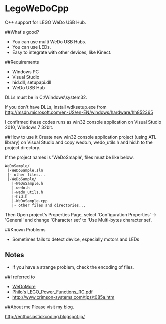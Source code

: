 LegoWeDoCpp
=======

C++ support for LEGO WeDo USB Hub.

##What's good?
* You can use multi WeDo USB Hubs.
* You can use LEDs.
* Easy to integrate with other devices, like Kinect.

##Requirements
* Windows PC
* Visual Studio
* hid.dll, setupapi.dll
* WeDo USB Hub

DLLs must be in C:\Windows\system32.

If you don't have DLLs, install wdksetup.exe from <http://msdn.microsoft.com/en-US/en-EN/windows/hardware/hh852365>
 
I confirmed these codes runs as win32 console application on Visual Studio 2010, Windows 7 32bit.

##How to use it
Create new win32 console application project (using ATL library) on Visual Studio and copy wedo.h, wedo_utils.h and hid.h to the project directory.

If the project names is 'WeDoSmaple', files must be like below.

    WeDoSample/
     |-WeDoSample.sln
     |- other files...
     |-WeDoSample/
       |-WeDoSample.h
       |-wedo.h
       |-wedo_utils.h
       |-hid.h
       |-WeDoSample.cpp
       |- other files and directories...

Then Open project's Properties Page, select 'Configuration Properties' -> 'General' and change 'Character set' to 'Use Multi-bytes character set'.

##Known Problems
* Sometimes fails to detect device, especially motors and LEDs

## Notes
* If you have a strange problem, check the encoding of files.

##I referred to
* [WeDoMore](https://github.com/itdaniher/WeDoMore)
* [Philo's LEGO_Power_Functions_RC.pdf](http://www.philohome.com/pf/LEGO_Power_Functions_RC_v120.pdf)
* <http://www.crimson-systems.com/tips/t085a.htm>

##About me
Please visit my blog.

<http://enthusiastickcoding.blogspot.jp/>
